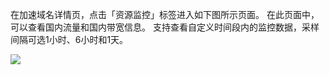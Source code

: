 
在加速域名详情页，点击「资源监控」标签进入如下图所示页面。 在此页面中，可以查看国内流量和国内带宽信息。 支持查看自定义时间段内的监控数据，采样间隔可选1小时、6小时和1天。

![](../../image/CDN资源监控.png)
